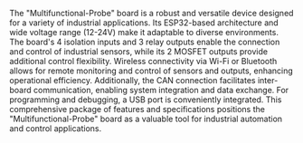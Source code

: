 The "Multifunctional-Probe" board is a robust and versatile device designed for a variety of industrial applications. Its ESP32-based architecture and wide voltage range (12-24V) make it adaptable to diverse environments. The board's 4 isolation inputs and 3 relay outputs enable the connection and control of industrial sensors, while its 2 MOSFET outputs provide additional control flexibility. Wireless connectivity via Wi-Fi or Bluetooth allows for remote monitoring and control of sensors and outputs, enhancing operational efficiency. Additionally, the CAN connection facilitates inter-board communication, enabling system integration and data exchange. For programming and debugging, a USB port is conveniently integrated. This comprehensive package of features and specifications positions the "Multifunctional-Probe" board as a valuable tool for industrial automation and control applications.
